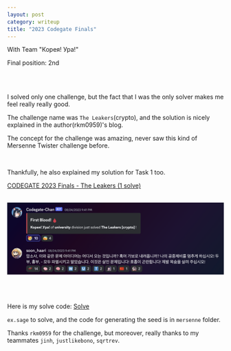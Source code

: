 ```yaml
---
layout: post
category: writeup
title: "2023 Codegate Finals"
---
```


With Team "Корея! Ура!"

Final position: 2nd

<br><br>

I solved only one challenge, but the fact that I was the only solver makes me feel really really good.

The challenge name was `The Leakers`(crypto), and the solution is nicely explained in the author(rkm0959)'s blog.

The concept for the challenge was amazing, never saw this kind of Mersenne Twister challenge before.

<br>

Thankfully, he also explained my solution for Task 1 too.

[CODEGATE 2023 Finals - The Leakers (1 solve)](https://rkm0959.tistory.com/293)

<br>

<img src="../files/codegatefinals/mapsosa.png">

<br><br>

Here is my solve code: [Solve](https://github.com/soon-haari/soon-haari.github.io/tree/master/files/codegatefinals/solve)

`ex.sage` to solve, and the code for generating the seed is in `mersenne` folder.

Thanks `rkm0959` for the challenge, but moreover, really thanks to my teammates `jinh`, `justlikebono`, `sqrtrev`.